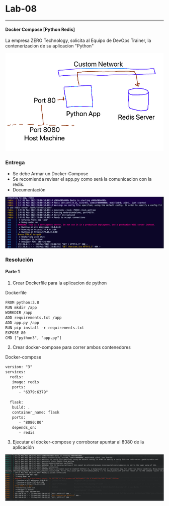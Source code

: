 # Lab-08 
---
#### Docker Compose [Python Redis]

La empresa ZERO Technology, solicita al Equipo de DevOps Trainer, la contenerizacion de su aplicacion "Python"

![](./assets/1.png)

### Entrega

- Se debe Armar un Docker-Compose 
- Se recomienda revisar el app.py como será la comunicacion con la redis.
- Documentación

![](./assets/2.png)


### Resolución

#### Parte 1

1. Crear Dockerfile para la aplicacion de python

Dockerfile 

```
FROM python:3.8
RUN mkdir /app
WORKDIR /app
ADD requirements.txt /app
ADD app.py /app
RUN pip install -r requirements.txt
EXPOSE 80
CMD ["python3", "app.py"]
```

2. Crear docker-compose para correr ambos contenedores 

Docker-compose

```
version: "3"
services:
  redis:
   image: redis
   ports:
      - "6379:6379"

  flask:
   build: .
   container_name: flask        
   ports:
      - "8080:80"
   depends_on:
      - redis
```

3. Ejecutar el docker-compose y corroborar apuntar al 8080 de la aplicación


![dockercompose](img/img1.png)

